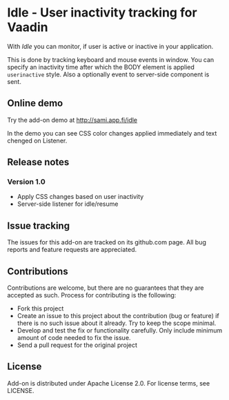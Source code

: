 # Idle - User inactivity tracking for Vaadin

With *Idle* you can monitor, if user is active or inactive in your application. 

This is done by tracking keyboard and mouse events in window. 
You can specify an inactivity time after which the BODY element is applied 
`userinactive` style. Also a optionally event to server-side component is sent.

## Online demo

Try the add-on demo at http://sami.app.fi/idle

In the demo you can see CSS color changes applied immediately and text chenged on Listener.

## Release notes

### Version 1.0
- Apply CSS changes based on user inactivity
- Server-side listener for idle/resume


## Issue tracking

The issues for this add-on are tracked on its github.com page. All bug reports and feature requests are appreciated. 

## Contributions

Contributions are welcome, but there are no guarantees that they are accepted as such. Process for contributing is the following:
- Fork this project
- Create an issue to this project about the contribution (bug or feature) if there is no such issue about it already. Try to keep the scope minimal.
- Develop and test the fix or functionality carefully. Only include minimum amount of code needed to fix the issue.
- Send a pull request for the original project

## License

Add-on is distributed under Apache License 2.0. For license terms, see LICENSE.
